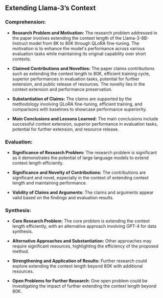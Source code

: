## Extending Llama-3’s Context

### Comprehension:

- **Research Problem and Motivation:**
  The research problem addressed in the paper involves extending the context length of the Llama-3-8B-Instruct model from 8K to 80K through QLoRA fine-tuning. The motivation is to enhance the model's performance across various evaluation tasks while maintaining its original capability over short contexts.

- **Claimed Contributions and Novelties:**
  The paper claims contributions such as extending the context length to 80K, efficient training cycle, superior performances in evaluation tasks, potential for further extension, and public release of resources. The novelty lies in the context extension and performance preservation.

- **Substantiation of Claims:**
  The claims are supported by the methodology involving QLoRA fine-tuning, efficient training, and comparisons with baselines to showcase performance superiority.

- **Main Conclusions and Lessons Learned:**
  The main conclusions include successful context extension, superior performance in evaluation tasks, potential for further extension, and resource release.

### Evaluation:

- **Significance of Research Problem:**
  The research problem is significant as it demonstrates the potential of large language models to extend context length efficiently.

- **Significance and Novelty of Contributions:**
  The contributions are significant and novel, especially in the context of extending context length and maintaining performance.

- **Validity of Claims and Arguments:**
  The claims and arguments appear valid based on the findings and evaluation results.

### Synthesis:

- **Core Research Problem:**
  The core problem is extending the context length efficiently, with an alternative approach involving GPT-4 for data synthesis.

- **Alternative Approaches and Substantiation:**
  Other approaches may require significant resources, highlighting the efficiency of the proposed method.

- **Strengthening and Application of Results:**
  Further research could explore extending the context length beyond 80K with additional resources.

- **Open Problems for Further Research:**
  One open problem could be investigating the impact of further extending the context length beyond 80K.
